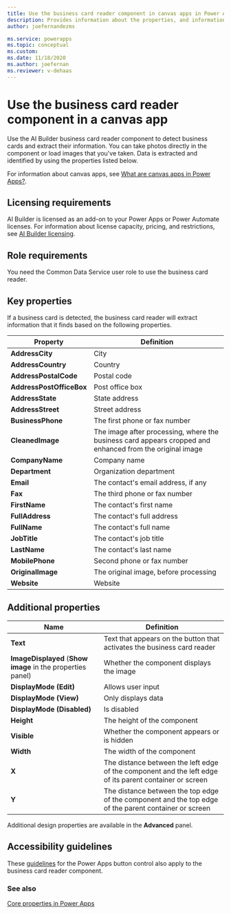 ```yaml
---
title: Use the business card reader component in canvas apps in Power Apps - AI Builder | Microsoft Docs
description: Provides information about the properties, and information extracted by the business card reader component in a canvas app.
author: joefernandezms

ms.service: powerapps
ms.topic: conceptual
ms.custom: 
ms.date: 11/18/2020
ms.author: joefernan
ms.reviewer: v-dehaas
---
```


# Use the business card reader component in a canvas app

Use the AI Builder business card reader component to detect business cards and extract their information. You can take photos directly in the component or load images that you've taken. Data is extracted and identified<!--Edit okay? --> by using the properties listed below.

For information about canvas apps, see [What are canvas apps in Power Apps?](/powerapps/maker/canvas-apps/getting-started).

## Licensing requirements

AI Builder is licensed as an add-on to your Power Apps or Power Automate licenses. For information about license capacity, pricing, and restrictions, see [AI Builder licensing](/ai-builder/administer-licensing).

## Role requirements

You need the Common Data Service user role to use the business card reader.

## Key properties

If a business card is detected, the business card reader will extract information that it finds based on the following properties.

|Property |Definition  |
|---------|---------|
| **AddressCity**| City |
| **AddressCountry**| Country |
| **AddressPostalCode**| Postal code |
| **AddressPostOfficeBox**| Post office box |
| **AddressState**| State address |
| **AddressStreet**| Street address|
| **BusinessPhone**| The first phone or fax number|
| **CleanedImage**| The image after processing, where the business card appears cropped and enhanced from the original image|
| **CompanyName**| Company name|
| **Department**| Organization department |
| **Email**| The contact's email address, if any|
| **Fax**| The third phone or fax number|
| **FirstName**| The contact's first name|
| **FullAddress**| The contact's full address|
| **FullName**| The contact's full name|
| **JobTitle**| The contact's job title|
| **LastName**| The contact's last name|
| **MobilePhone**| Second phone or fax number|
| **OriginalImage**| The original image, before processing|
| **Website**| Website|

## Additional properties

|Name |Definition  |
|---------|---------|
| **Text**| Text that appears on the button that activates the business card reader|
| **ImageDisplayed** (**Show image** in the properties panel)| Whether the component displays the image|
|**DisplayMode (Edit)**| Allows user input|
|**DisplayMode (View)**| Only displays data|
|**DisplayMode (Disabled)**| Is disabled|
| **Height**| The height of the component|
| **Visible**| Whether the component appears or is hidden|
| **Width**| The width of the component|
| **X**| The distance between the left edge of the component and the left edge of its parent container or screen|
| **Y**| The distance between the top edge of the component and the top edge of the parent container or screen |

Additional design properties are available in the **Advanced** panel.

## Accessibility guidelines

These [guidelines](/powerapps/maker/canvas-apps/controls/control-button) for the Power Apps button control also apply to the business card reader component.

### See also

[Core properties in Power Apps](/powerapps/maker/canvas-apps/controls/properties-core)

